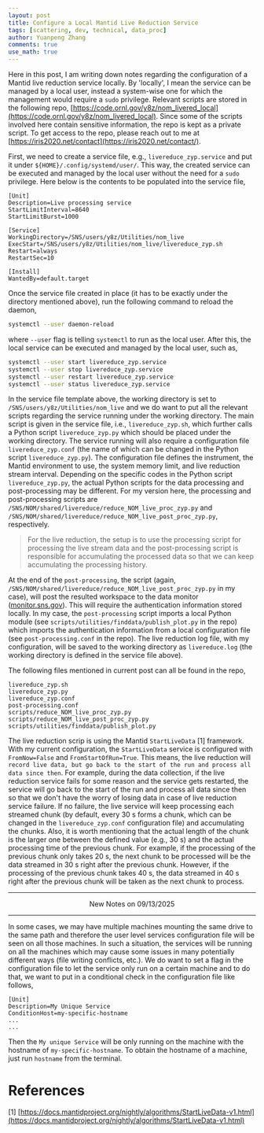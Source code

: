 ```yaml
---
layout: post
title: Configure a Local Mantid Live Reduction Service
tags: [scattering, dev, technical, data_proc]
author: Yuanpeng Zhang
comments: true
use_math: true
---
```


Here in this post, I am writing down notes regarding the configuration of a Mantid live reduction service locally. By 'locally', I mean the service can be managed by a local user, instead a system-wise one for which the management would require a `sudo` privilege. Relevant scripts are stored in the following repo, [https://code.ornl.gov/y8z/nom_livered_local](https://code.ornl.gov/y8z/nom_livered_local). Since some of the scripts involved here contain sensitive information, the repo is kept as a private script. To get access to the repo, please reach out to me at [https://iris2020.net/contact](https://iris2020.net/contact/).

First, we need to create a service file, e.g., `livereduce_zyp.service` and put it under `${HOME}/.config/systemd/user/`. This way, the created service can be executed and managed by the local user without the need for  a `sudo` privilege. Here below is the contents to be populated into the service file,

```
[Unit]
Description=Live processing service
StartLimitInterval=8640
StartLimitBurst=1000

[Service]
WorkingDirectory=/SNS/users/y8z/Utilities/nom_live
ExecStart=/SNS/users/y8z/Utilities/nom_live/livereduce_zyp.sh
Restart=always
RestartSec=10

[Install]
WantedBy=default.target
```

Once the service file created in place (it has to be exactly under the directory mentioned above), run the following command to reload the daemon,

```bash
systemctl --user daemon-reload
```

where `--user` flag is telling `systemctl` to run as the local user. After this, the local service can be executed and managed by the local user, such as,

```bash
systemctl --user start livereduce_zyp.service
systemctl --user stop livereduce_zyp.service
systemctl --user restart livereduce_zyp.service
systemctl --user status livereduce_zyp.service
```

In the service file template above, the working directory is set to `/SNS/users/y8z/Utilities/nom_live` and we do want to put all the relevant scripts regarding the service running under the working directory. The main script is given in the service file, i.e., `livereduce_zyp.sh`, which further calls a Python script `livereduce_zyp.py` which should be placed under the working directory. The service running will also require a configuration file `livereduce_zyp.conf` (the name of which can be changed in the Python script `livereduce_zyp.py`). The configuration file defines the instrument, the Mantid environment to use, the system memory limit, and live reduction stream interval. Depending on the specific codes in the Python script `livereduce_zyp.py`, the actual Python scripts for the data processing and post-processing may be different. For my version here, the processing and post-processing scripts are `/SNS/NOM/shared/livereduce/reduce_NOM_live_proc_zyp.py` and `/SNS/NOM/shared/livereduce/reduce_NOM_live_post_proc_zyp.py`, respectively.

> For the live reduction, the setup is to use the processing script for processing the live stream data and the post-processing script is responsible for accumulating the processed data so that we can keep accumulating the processing history.

At the end of the `post-processing`, the script (again, `/SNS/NOM/shared/livereduce/reduce_NOM_live_post_proc_zyp.py` in my case), will post the resulted workspace to the data monitor ([monitor.sns.gov](https://monitor.sns.gov)). This will require the authentication information stored locally. In my case, the `post-processing` script imports a local Python module (see `scripts/utilities/finddata/publish_plot.py` in  the repo) which imports the authentication information from a local configuration file (see `post-processing.conf` in the repo). The live reduction log file, with my configuration, will be saved to the working directory as `livereduce.log` (the working directory is defined in the service file above).

The following files mentioned in current post can all be found in the repo,

```
livereduce_zyp.sh
livereduce_zyp.py
livereduce_zyp.conf
post-processing.conf
scripts/reduce_NOM_live_proc_zyp.py
scripts/reduce_NOM_live_post_proc_zyp.py
scripts/utilities/finddata/publish_plot.py
```

The live reduction scrip is using the Mantid `StartLiveData` [1] framework. With my current configuration, the `StartLiveData` service is configured with `FromNow=False` and `FromStartOfRun=True`. This means, the live reduction will `record live data, but go back to the start of the run and process all data since then`. For example, during the data collection, if the live reduction service fails for some reason and the service gets restarted, the service will go back to the start of the run and process all data since then so that we don't have the worry of losing data in case of live reduction service failure. If no failure, the live service will keep processing each streamed chunk (by default, every 30 s forms a chunk, which can be changed in the `livereduce_zyp.conf` configuration file) and accumulating the chunks. Also, it is worth mentioning that the actual length of the chunk is the larger one between the defined value (e.g., 30 s) and the actual processing time of the previous chunk. For example, if the processing of the previous chunk only takes 20 s, the next chunk to be processed will be the data streamed in 30 s right after the previous chunk. However, if the processing of the previous chunk takes 40 s, the data streamed in 40 s right after the previous chunk will be taken as the next chunk to process.

---

<div align="center">New Notes on 09/13/2025</div>

---

In some cases, we may have multiple machines mounting the same drive to the same path and therefore the user level services configuration file will be seen on all those machines. In such a situation, the services will be running on all the machines which may cause some issues in many potentially different ways (file writing conflicts, etc.). We do want to set a flag in the configuration file to let the service only run on a certain machine and to do that, we want to put in a conditional check in the configuration file like follows,

```
[Unit]
Description=My Unique Service
ConditionHost=my-specific-hostname
...
...
```

Then the `My unique Service` will be only running on the machine with the hostname of `my-specific-hostname`. To obtain the hostname of a machine, just run `hostname` from the terminal.

References
===

[1] [https://docs.mantidproject.org/nightly/algorithms/StartLiveData-v1.html](https://docs.mantidproject.org/nightly/algorithms/StartLiveData-v1.html)